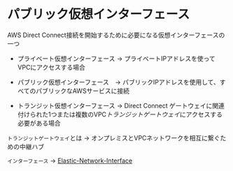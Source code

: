 # パブリック仮想インターフェース

AWS Direct Connect接続を開始するために必要になる仮想インターフェースの一つ

- プライベート仮想インターフェース -> プライベートIPアドレスを使ってVPCにアクセスする場合

- パブリック仮想インターフェース　-> パブリックIPアドレスを使用して、すべてのパブリックなAWSサービスに接続

- トランジット仮想インターフェース -> Direct Connect ゲートウェイに関連付けられた1つまたは複数のVPC*トランジットゲートウェイ*にアクセスする必要がある場合

`トランジットゲートウェイ`とは -> オンプレミスとVPCネットワークを相互に繋ぐための中継ハブ

`インターフェース` -> [Elastic-Network-Interface](~/TIL/AWS/Elastic-Network-interface.md)
